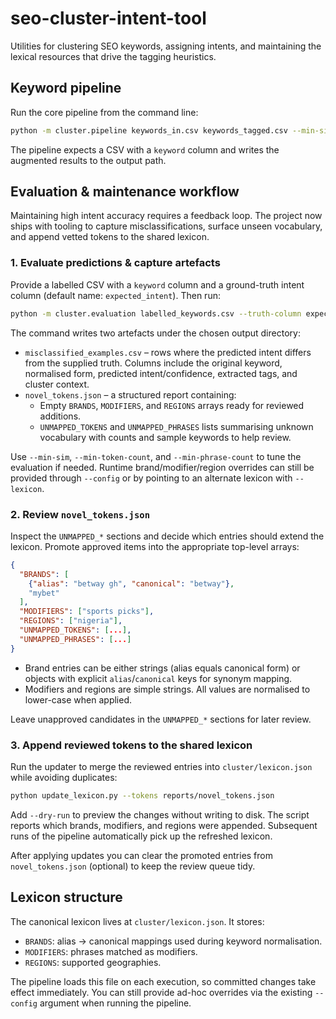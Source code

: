 # seo-cluster-intent-tool

Utilities for clustering SEO keywords, assigning intents, and maintaining the lexical resources that drive the tagging heuristics.

## Keyword pipeline

Run the core pipeline from the command line:

```bash
python -m cluster.pipeline keywords_in.csv keywords_tagged.csv --min-sim 0.8
```

The pipeline expects a CSV with a `keyword` column and writes the augmented results to the output path.

## Evaluation & maintenance workflow

Maintaining high intent accuracy requires a feedback loop. The project now ships with tooling to capture misclassifications, surface unseen vocabulary, and append vetted tokens to the shared lexicon.

### 1. Evaluate predictions & capture artefacts

Provide a labelled CSV with a `keyword` column and a ground-truth intent column (default name: `expected_intent`). Then run:

```bash
python -m cluster.evaluation labelled_keywords.csv --truth-column expected_intent --output-dir reports
```

The command writes two artefacts under the chosen output directory:

* `misclassified_examples.csv` – rows where the predicted intent differs from the supplied truth. Columns include the original keyword, normalised form, predicted intent/confidence, extracted tags, and cluster context.
* `novel_tokens.json` – a structured report containing:
  * Empty `BRANDS`, `MODIFIERS`, and `REGIONS` arrays ready for reviewed additions.
  * `UNMAPPED_TOKENS` and `UNMAPPED_PHRASES` lists summarising unknown vocabulary with counts and sample keywords to help review.

Use `--min-sim`, `--min-token-count`, and `--min-phrase-count` to tune the evaluation if needed. Runtime brand/modifier/region overrides can still be provided through `--config` or by pointing to an alternate lexicon with `--lexicon`.

### 2. Review `novel_tokens.json`

Inspect the `UNMAPPED_*` sections and decide which entries should extend the lexicon. Promote approved items into the appropriate top-level arrays:

```json
{
  "BRANDS": [
    {"alias": "betway gh", "canonical": "betway"},
    "mybet"
  ],
  "MODIFIERS": ["sports picks"],
  "REGIONS": ["nigeria"],
  "UNMAPPED_TOKENS": [...],
  "UNMAPPED_PHRASES": [...]
}
```

* Brand entries can be either strings (alias equals canonical form) or objects with explicit `alias`/`canonical` keys for synonym mapping.
* Modifiers and regions are simple strings. All values are normalised to lower-case when applied.

Leave unapproved candidates in the `UNMAPPED_*` sections for later review.

### 3. Append reviewed tokens to the shared lexicon

Run the updater to merge the reviewed entries into `cluster/lexicon.json` while avoiding duplicates:

```bash
python update_lexicon.py --tokens reports/novel_tokens.json
```

Add `--dry-run` to preview the changes without writing to disk. The script reports which brands, modifiers, and regions were appended. Subsequent runs of the pipeline automatically pick up the refreshed lexicon.

After applying updates you can clear the promoted entries from `novel_tokens.json` (optional) to keep the review queue tidy.

## Lexicon structure

The canonical lexicon lives at `cluster/lexicon.json`. It stores:

* `BRANDS`: alias → canonical mappings used during keyword normalisation.
* `MODIFIERS`: phrases matched as modifiers.
* `REGIONS`: supported geographies.

The pipeline loads this file on each execution, so committed changes take effect immediately. You can still provide ad-hoc overrides via the existing `--config` argument when running the pipeline.

